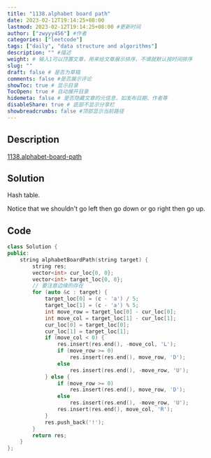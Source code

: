 ```yaml
---
title: "1138.alphabet board path"
date: 2023-02-12T19:14:25+08:00
lastmod: 2023-02-12T19:14:25+08:00 #更新时间
author: ["zwyyy456"] #作者
categories: ["leetcode"]
tags: ["daily", "data structure and algorithms"]
description: "" #描述
weight: # 输入1可以顶置文章，用来给文章展示排序，不填就默认按时间排序
slug: ""
draft: false # 是否为草稿
comments: false #是否展示评论
showToc: true # 显示目录
TocOpen: true # 自动展开目录
hidemeta: false # 是否隐藏文章的元信息，如发布日期、作者等
disableShare: true # 底部不显示分享栏
showbreadcrumbs: false #顶部显示当前路径
---
```

## Description
[1138.alphabet-board-path](https://leetcode.com/problems/alphabet-board-path/)

## Solution
Hash table.

Notice that we shouldn't go left then go down or go right then go up.

## Code
```cpp
class Solution {
public:
    string alphabetBoardPath(string target) {
        string res;
        vector<int> cur_loc{0, 0};
        vector<int> target_loc{0, 0};
        // 要注意边缘的存在
        for (auto &c : target) {
            target_loc[0] = (c - 'a') / 5;
            target_loc[1] = (c - 'a') % 5;
            int move_row = target_loc[0] - cur_loc[0];
            int move_col = target_loc[1] - cur_loc[1];
            cur_loc[0] = target_loc[0];
            cur_loc[1] = target_loc[1];
            if (move_col < 0) {
                res.insert(res.end(), -move_col, 'L');
                if (move_row >= 0)
                    res.insert(res.end(), move_row, 'D');
                else
                    res.insert(res.end(), -move_row, 'U');
            } else {
                if (move_row >= 0)
                    res.insert(res.end(), move_row, 'D');
                else
                    res.insert(res.end(), -move_row, 'U');
                res.insert(res.end(), move_col, 'R');
            }
            res.push_back('!');
        }
        return res;
    }
};
```